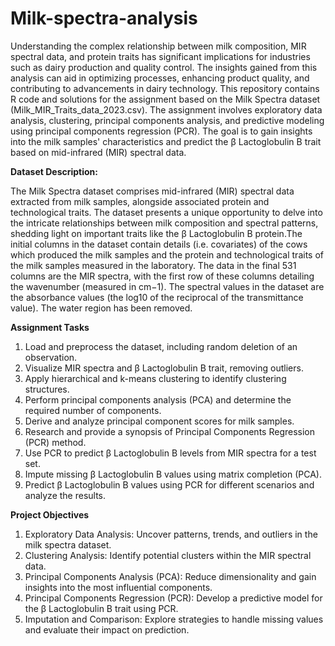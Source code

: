 # Milk-spectra-analysis

Understanding the complex relationship between milk composition, MIR spectral data, and protein traits has significant implications for industries such as dairy production and quality control. The insights gained from this analysis can aid in optimizing processes, enhancing product quality, and contributing to advancements in dairy technology. This repository contains R code and solutions for the assignment based on the Milk Spectra dataset (Milk_MIR_Traits_data_2023.csv). The assignment involves exploratory data analysis, clustering, principal components analysis, and predictive modeling using principal components regression (PCR). The goal is to gain insights into the milk samples' characteristics and predict the β Lactoglobulin B trait based on mid-infrared (MIR) spectral data.

**Dataset Description:**

The Milk Spectra dataset comprises mid-infrared (MIR) spectral data extracted from milk samples, alongside associated protein and technological traits. The dataset presents a unique opportunity to delve into the intricate relationships between milk composition and spectral patterns, shedding light on important traits like the β Lactoglobulin B protein.The initial columns in the dataset contain details (i.e. covariates) of the cows which produced the milk samples and the protein and technological traits of the milk samples measured in the laboratory. The data in the final 531 columns are the MIR spectra, with the first row of these columns detailing the wavenumber (measured in cm−1). The spectral values in the dataset are the absorbance values (the log10 of the reciprocal of the transmittance value). The water region has been removed.

**Assignment Tasks**
1. Load and preprocess the dataset, including random deletion of an observation.
2. Visualize MIR spectra and β Lactoglobulin B trait, removing outliers.
3. Apply hierarchical and k-means clustering to identify clustering structures.
4. Perform principal components analysis (PCA) and determine the required number of components.
5. Derive and analyze principal component scores for milk samples.
6. Research and provide a synopsis of Principal Components Regression (PCR) method.
7. Use PCR to predict β Lactoglobulin B levels from MIR spectra for a test set.
8. Impute missing β Lactoglobulin B values using matrix completion (PCA).
9. Predict β Lactoglobulin B values using PCR for different scenarios and analyze the results.
    
**Project Objectives**
1. Exploratory Data Analysis: Uncover patterns, trends, and outliers in the milk spectra dataset.
2. Clustering Analysis: Identify potential clusters within the MIR spectral data.
3. Principal Components Analysis (PCA): Reduce dimensionality and gain insights into the most influential components.
4. Principal Components Regression (PCR): Develop a predictive model for the β Lactoglobulin B trait using PCR.
5. Imputation and Comparison: Explore strategies to handle missing values and evaluate their impact on prediction.



